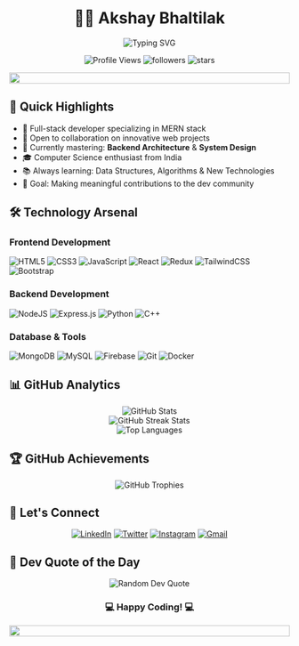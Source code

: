 <div align="center">
  
  # 👨‍💻 Akshay Bhaltilak
  
  <div align="center">
    <img src="https://readme-typing-svg.demolab.com?font=Fira+Code&weight=600&size=22&pause=1000&color=3F96F3&center=true&vCenter=true&random=false&width=435&lines=Full-Stack+Developer;MERN+Stack+Developer;Web+Development+Enthusiast;Problem+Solver;Open+Source+Contributor" alt="Typing SVG" />
  </div>

  <p>
    <img src="https://komarev.com/ghpvc/?username=akshaybhaltilak&label=Profile%20views&color=0e75b6&style=flat" alt="Profile Views" />
    <img src="https://img.shields.io/github/followers/akshaybhaltilak?label=Followers&style=social" alt="followers" />
    <img src="https://img.shields.io/github/stars/akshaybhaltilak?label=Stars&style=social" alt="stars" />
  </p>

  <img src="https://i.imgur.com/dBaSKWF.gif" height="20" width="100%">
</div>

## 🎯 Quick Highlights
- 🚀 Full-stack developer specializing in MERN stack
- 💼 Open to collaboration on innovative web projects
- 🌱 Currently mastering: **Backend Architecture** & **System Design**
- 🎓 Computer Science enthusiast from India
- 📚 Always learning: Data Structures, Algorithms & New Technologies
- 🌟 Goal: Making meaningful contributions to the dev community

## 🛠️ Technology Arsenal

### Frontend Development
![HTML5](https://img.shields.io/badge/html5-%23E34F26.svg?style=for-the-badge&logo=html5&logoColor=white)
![CSS3](https://img.shields.io/badge/css3-%231572B6.svg?style=for-the-badge&logo=css3&logoColor=white)
![JavaScript](https://img.shields.io/badge/javascript-%23323330.svg?style=for-the-badge&logo=javascript&logoColor=%23F7DF1E)
![React](https://img.shields.io/badge/react-%2320232a.svg?style=for-the-badge&logo=react&logoColor=%2361DAFB)
![Redux](https://img.shields.io/badge/redux-%23593d88.svg?style=for-the-badge&logo=redux&logoColor=white)
![TailwindCSS](https://img.shields.io/badge/tailwindcss-%2338B2AC.svg?style=for-the-badge&logo=tailwind-css&logoColor=white)
![Bootstrap](https://img.shields.io/badge/bootstrap-%23563D7C.svg?style=for-the-badge&logo=bootstrap&logoColor=white)

### Backend Development
![NodeJS](https://img.shields.io/badge/node.js-6DA55F?style=for-the-badge&logo=node.js&logoColor=white)
![Express.js](https://img.shields.io/badge/express.js-%23404d59.svg?style=for-the-badge&logo=express&logoColor=%2361DAFB)
![Python](https://img.shields.io/badge/python-3670A0?style=for-the-badge&logo=python&logoColor=ffdd54)
![C++](https://img.shields.io/badge/c++-%2300599C.svg?style=for-the-badge&logo=c%2B%2B&logoColor=white)

### Database & Tools
![MongoDB](https://img.shields.io/badge/MongoDB-%234ea94b.svg?style=for-the-badge&logo=mongodb&logoColor=white)
![MySQL](https://img.shields.io/badge/mysql-%2300f.svg?style=for-the-badge&logo=mysql&logoColor=white)
![Firebase](https://img.shields.io/badge/firebase-%23039BE5.svg?style=for-the-badge&logo=firebase)
![Git](https://img.shields.io/badge/git-%23F05033.svg?style=for-the-badge&logo=git&logoColor=white)
![Docker](https://img.shields.io/badge/docker-%230db7ed.svg?style=for-the-badge&logo=docker&logoColor=white)

## 📊 GitHub Analytics
<div align="center">
  <img src="https://github-readme-stats.vercel.app/api?username=akshaybhaltilak&theme=tokyonight&hide_border=true&include_all_commits=true&count_private=true" alt="GitHub Stats" />
  <br/>
  <img src="https://github-readme-streak-stats.herokuapp.com/?user=akshaybhaltilak&theme=tokyonight&hide_border=true" alt="GitHub Streak Stats" />
  <br/>
  <img src="https://github-readme-stats.vercel.app/api/top-langs/?username=akshaybhaltilak&theme=tokyonight&hide_border=true&include_all_commits=true&count_private=true&layout=compact" alt="Top Languages" />
</div>

## 🏆 GitHub Achievements
<div align="center">
  <img src="https://github-profile-trophy.vercel.app/?username=akshaybhaltilak&theme=tokyonight&no-frame=true&margin-w=4&row=1" alt="GitHub Trophies" />
</div>

## 🤝 Let's Connect
<div align="center">
  
[![LinkedIn](https://img.shields.io/badge/LinkedIn-%230077B5.svg?style=for-the-badge&logo=linkedin&logoColor=white)](https://www.linkedin.com/in/akshay-bhaltilak-5a8197251)
[![Twitter](https://img.shields.io/badge/Twitter-%231DA1F2.svg?style=for-the-badge&logo=Twitter&logoColor=white)](https://x.com/akshayab09)
[![Instagram](https://img.shields.io/badge/Instagram-%23E4405F.svg?style=for-the-badge&logo=Instagram&logoColor=white)](https://www.instagram.com/akshay_bhaltilak_ab_09)
[![Gmail](https://img.shields.io/badge/Gmail-%23D14836.svg?style=for-the-badge&logo=Gmail&logoColor=white)](mailto:akshaybhaltilak989@gmail.com)
</div>

## 💭 Dev Quote of the Day
<div align="center">
  <img src="https://quotes-github-readme.vercel.app/api?type=horizontal&theme=tokyonight" alt="Random Dev Quote" />
</div>

<div align="center">
  <h3>💻 Happy Coding! 💻</h3>
  <img src="https://i.imgur.com/dBaSKWF.gif" height="20" width="100%">
</div>
